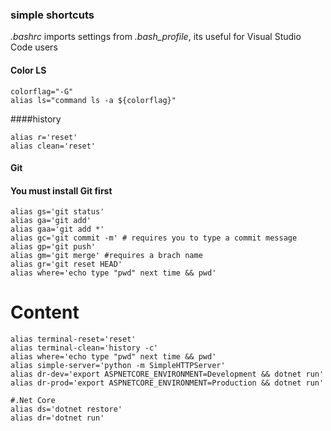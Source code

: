 ### simple shortcuts 
*.bashrc* imports settings from *.bash_profile*, its useful for Visual Studio Code users

#### Color LS
```
colorflag="-G"
alias ls="command ls -a ${colorflag}"
```
####history
```
alias r='reset'
alias clean='reset'
```
#### Git
#### You must install Git first
```
alias gs='git status'
alias ga='git add'
alias gaa='git add *'
alias gc='git commit -m' # requires you to type a commit message
alias gp='git push'
alias gm='git merge' #requires a brach name
alias gr='git reset HEAD'
alias where='echo type "pwd" next time && pwd'
```

# Content
```
alias terminal-reset='reset'
alias terminal-clean='history -c'
alias where='echo type "pwd" next time && pwd'
alias simple-server='python -m SimpleHTTPServer'
alias dr-dev='export ASPNETCORE_ENVIRONMENT=Development && dotnet run'
alias dr-prod='export ASPNETCORE_ENVIRONMENT=Production && dotnet run'

#.Net Core
alias ds='dotnet restore'
alias dr='dotnet run'
```
